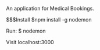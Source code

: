 An application for Medical Bookings.

$$$Install
  $npm install -g nodemon

Run:
  $ nodemon

  Visit localhost:3000

